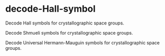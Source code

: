 decode-Hall-symbol
==================

Decode Hall symbols for crystallographic space groups.

Decode Shmueli symbols for crystallographic space groups.

Decode Universal Hermann-Mauguin symbols for crystallographic space
groups.
